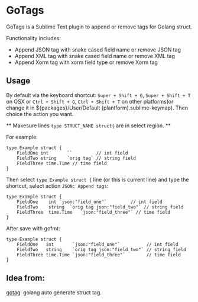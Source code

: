 # GoTags

GoTags is a Sublime Text plugin to append or remove tags for Golang struct.

Functionality includes:

- Append JSON tag with snake cased field name or remove JSON tag
- Append XML tag with snake cased field name or remove XML tag
- Append Xorm tag with xorm field type or remove Xorm tag

## Usage

By default via the keyboard shortcut: `Super + Shift + G`, `Super + Shift + T`
on OSX or `Ctrl + Shift + G`, `Ctrl + Shift + T` on other platforms(or change it
in ${packages}/User/Default (plantform).sublime-keymap). Then choice the action
you want.

** Makesure lines `type STRUCT_NAME struct{` are in select region. **

For example:

```golang
type Example struct {
    FieldOne int       ``         // int field
    FieldTwo string    `orig tag` // string field
    FieldThree time.Time // time field
}
```

Then select `type Example struct {` line (or this is current line) and type the
shortcut, select action `JSON: Append tags`:

```golang
type Example struct {
	FieldOne	int	`json:"field_one"`         // int field
	FieldTwo	string	`orig tag json:"field_two"` // string field
	FieldThree	time.Time	`json:"field_three"` // time field
}
```

After save with gofmt:

```golang
type Example struct {
	FieldOne   int       `json:"field_one"`          // int field
	FieldTwo   string    `orig tag json:"field_two"` // string field
	FieldThree time.Time `json:"field_three"`        // time field
}
```

## Idea from:

[gotag](https://github.com/suifengRock/gotag): golang auto generate struct tag.
